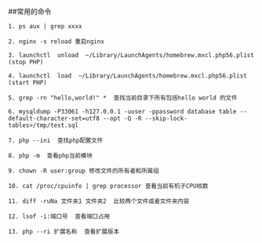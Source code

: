 ##常用的命令

`1. ps aux | grep xxxx`

`2. nginx -s reload 重启nginx`

`3. launchctl  unload  ~/Library/LaunchAgents/homebrew.mxcl.php56.plist (stop PHP)`

`4. launchctl  load  ~/Library/LaunchAgents/homebrew.mxcl.php56.plist (start PHP)`

`5. grep -rn "hello,world!" *  查找当前目录下所有包括hello world 的文件`

`6. mysqldump -P33061 -h127.0.0.1 -uuser -ppassword database table --default-character-set=utf8 --opt -Q -R --skip-lock-tables>/tmp/test.sql`

`7. php --ini  查找php配置文件`

`8. php -m  查看php当前模块`

`9. chown -R user:group 修改文件的所有者和所属组`

`10. cat /proc/cpuinfo | grep processor 查看当前有机子CPU核数`

`11. diff -ruNa 文件夹1 文件夹2  比较两个文件或者文件夹内容`

`12. lsof -i:端口号  查看端口占用`

`13. php --ri 扩展名称  查看扩展版本`

